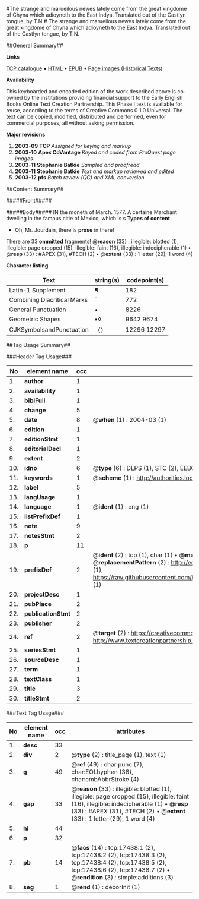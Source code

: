 #The strange and marueilous newes lately come from the great kingdome of Chyna which adioyneth to the East Indya. Translated out of the Castlyn tongue, by T.N.#
The strange and marueilous newes lately come from the great kingdome of Chyna which adioyneth to the East Indya. Translated out of the Castlyn tongue, by T.N.

##General Summary##

**Links**

[TCP catalogue](http://www.ota.ox.ac.uk/tcp/)  • 
[HTML](http://tei.it.ox.ac.uk/tcp/Texts-HTML/free/A18/A18616.html)  • 
[EPUB](http://tei.it.ox.ac.uk/tcp/Texts-EPUB/free/A18/A18616.epub) • 
[Page images (Historical Texts)](https://data.historicaltexts.jisc.ac.uk/view?pubId=eebo-99852131e&pageId=eebo-99852131e-17438-1)

**Availability**

This keyboarded and encoded edition of the
	       work described above is co-owned by the institutions
	       providing financial support to the Early English Books
	       Online Text Creation Partnership. This Phase I text is
	       available for reuse, according to the terms of Creative
	       Commons 0 1.0 Universal. The text can be copied,
	       modified, distributed and performed, even for
	       commercial purposes, all without asking permission.

**Major revisions**

1. __2003-09__ __TCP__ *Assigned for keying and markup*
1. __2003-10__ __Apex CoVantage__ *Keyed and coded from ProQuest page images*
1. __2003-11__ __Stephanie Batkie__ *Sampled and proofread*
1. __2003-11__ __Stephanie Batkie__ *Text and markup reviewed and edited*
1. __2003-12__ __pfs__ *Batch review (QC) and XML conversion*

##Content Summary##

#####Front#####

#####Body#####
IN the moneth of March. 1577. A certaine Marchant dwelling in the famous citie of Mexico, which is s
**Types of content**

  * Oh, Mr. Jourdain, there is **prose** in there!

There are 33 **ommitted** fragments! 
 @__reason__ (33) : illegible: blotted (1), illegible: page cropped (15), illegible: faint (16), illegible: indecipherable (1)  •  @__resp__ (33) : #APEX (31), #TECH (2)  •  @__extent__ (33) : 1 letter (29), 1 word (4)

**Character listing**


|Text|string(s)|codepoint(s)|
|---|---|---|
|Latin-1 Supplement|¶|182|
|Combining             Diacritical Marks|̄|772|
|General Punctuation|•|8226|
|Geometric Shapes|▪◊|9642 9674|
|CJKSymbolsandPunctuation|〈〉|12296 12297|

##Tag Usage Summary##

###Header Tag Usage###

|No|element name|occ|attributes|
|---|---|---|---|
|1.|__author__|1||
|2.|__availability__|1||
|3.|__biblFull__|1||
|4.|__change__|5||
|5.|__date__|8| @__when__ (1) : 2004-03 (1)|
|6.|__edition__|1||
|7.|__editionStmt__|1||
|8.|__editorialDecl__|1||
|9.|__extent__|2||
|10.|__idno__|6| @__type__ (6) : DLPS (1), STC (2), EEBO-CITATION (1), PROQUEST (1), VID (1)|
|11.|__keywords__|1| @__scheme__ (1) : http://authorities.loc.gov/ (1)|
|12.|__label__|5||
|13.|__langUsage__|1||
|14.|__language__|1| @__ident__ (1) : eng (1)|
|15.|__listPrefixDef__|1||
|16.|__note__|9||
|17.|__notesStmt__|2||
|18.|__p__|11||
|19.|__prefixDef__|2| @__ident__ (2) : tcp (1), char (1)  •  @__matchPattern__ (2) : ([0-9\-]+):([0-9IVX]+) (1), (.+) (1)  •  @__replacementPattern__ (2) : http://eebo.chadwyck.com/downloadtiff?vid=$1&page=$2 (1), https://raw.githubusercontent.com/textcreationpartnership/Texts/master/tcpchars.xml#$1 (1)|
|20.|__projectDesc__|1||
|21.|__pubPlace__|2||
|22.|__publicationStmt__|2||
|23.|__publisher__|2||
|24.|__ref__|2| @__target__ (2) : https://creativecommons.org/publicdomain/zero/1.0/ (1), http://www.textcreationpartnership.org/docs/. (1)|
|25.|__seriesStmt__|1||
|26.|__sourceDesc__|1||
|27.|__term__|1||
|28.|__textClass__|1||
|29.|__title__|3||
|30.|__titleStmt__|2||


###Text Tag Usage###

|No|element name|occ|attributes|
|---|---|---|---|
|1.|__desc__|33||
|2.|__div__|2| @__type__ (2) : title_page (1), text (1)|
|3.|__g__|49| @__ref__ (49) : char:punc (7), char:EOLhyphen (38), char:cmbAbbrStroke (4)|
|4.|__gap__|33| @__reason__ (33) : illegible: blotted (1), illegible: page cropped (15), illegible: faint (16), illegible: indecipherable (1)  •  @__resp__ (33) : #APEX (31), #TECH (2)  •  @__extent__ (33) : 1 letter (29), 1 word (4)|
|5.|__hi__|44||
|6.|__p__|32||
|7.|__pb__|14| @__facs__ (14) : tcp:17438:1 (2), tcp:17438:2 (2), tcp:17438:3 (2), tcp:17438:4 (2), tcp:17438:5 (2), tcp:17438:6 (2), tcp:17438:7 (2)  •  @__rendition__ (3) : simple:additions (3)|
|8.|__seg__|1| @__rend__ (1) : decorInit (1)|
